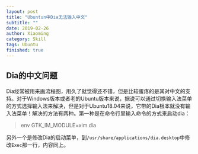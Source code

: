 ```yaml
---
layout: post
title: "Ubuntun中Dia无法输入中文"
subtitle: ""
date: 2019-02-26
author: Xiaoming
category: Skill
tags: Ubuntu
finished: true
---
```


## Dia的中文问题

Dia经常被用来画流程图，用久了就觉得还不错，但是比较蛋疼的是其对中文的支持。对于Windows版本或者老的Ubuntu版本来说，据说可以通过切换输入法菜单的方式选择输入法来解决，但是对于Ubuntu18.04来说，它带的Dia根本就没有输入法菜单！解决的方法有两种。第一种是在命令行里输入命令的方式来启动dia：

> env GTK\_IM\_MODULE=xim dia

另外一个是修改Dia的启动菜单，到`/usr/share/applications/dia.desktop`中修改`Exec`那一行，内容同上。

